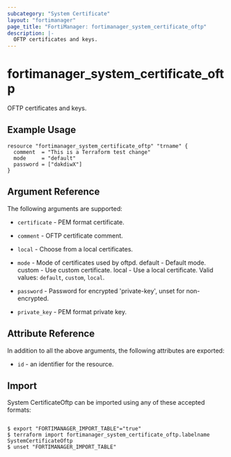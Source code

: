```yaml
---
subcategory: "System Certificate"
layout: "fortimanager"
page_title: "FortiManager: fortimanager_system_certificate_oftp"
description: |-
  OFTP certificates and keys.
---
```


# fortimanager_system_certificate_oftp
OFTP certificates and keys.

## Example Usage

```hcl
resource "fortimanager_system_certificate_oftp" "trname" {
  comment  = "This is a Terraform test change"
  mode     = "default"
  password = ["dakdiwX"]
}
```

## Argument Reference


The following arguments are supported:


* `certificate` - PEM format certificate.
* `comment` - OFTP certificate comment.
* `local` - Choose from a local certificates.
* `mode` - Mode of certificates used by oftpd. default - Default mode. custom - Use custom certificate. local - Use a local certificate. Valid values: `default`, `custom`, `local`.

* `password` - Password for encrypted 'private-key', unset for non-encrypted.
* `private_key` - PEM format private key.


## Attribute Reference

In addition to all the above arguments, the following attributes are exported:
* `id` - an identifier for the resource.

## Import

System CertificateOftp can be imported using any of these accepted formats:
```

$ export "FORTIMANAGER_IMPORT_TABLE"="true"
$ terraform import fortimanager_system_certificate_oftp.labelname SystemCertificateOftp
$ unset "FORTIMANAGER_IMPORT_TABLE"
```


